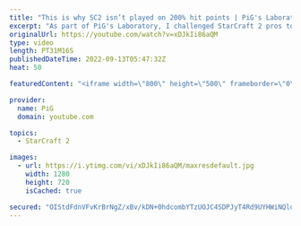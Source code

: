 ```yaml
---
title: "This is why SC2 isn’t played on 200% hit points | PiG's Laboratory - StarCraft 2"
excerpt: "As part of PiG's Laboratory, I challenged StarCraft 2 pros to play with 200% hit points while everything else remained the same. The results: some units get crazy OP. You can check this out for yourself using the \"PiG's Laboratory\" mod created by nice_username  If you want to see what 50% hit points"
originalUrl: https://youtube.com/watch?v=xDJkIi86aQM
type: video
length: PT31M16S
publishedDateTime: 2022-09-13T05:47:32Z
heat: 50

featuredContent: "<iframe width=\"800\" height=\"500\" frameborder=\"0\" src=\"https://www.youtube.com/embed/xDJkIi86aQM\" allow=\"accelerometer; autoplay; encrypted-media; gyroscope; picture-in-picture\" allowfullscreen></iframe>"

provider:
  name: PiG
  domain: youtube.com

topics:
  - StarCraft 2

images:
  - url: https://i.ytimg.com/vi/xDJkIi86aQM/maxresdefault.jpg
    width: 1280
    height: 720
    isCached: true

secured: "OIStdFdnVFvKrBrNgZ/xBv/kDN+0hdcombYTzUOJC4SDPJyT4Rd9UYHWiNQlqPs1fFr8/ETMj/Vgs4H1B9EMxuon0unZ0ta3u8ge1myGHwJ/e8clAj5/pKLffI/7NTH3XUMSh7lMZli9KrnmKUvCpZ24mxpsdf+DIMbedfj1cP6po1WAR7PVP8A1SwLoOXcrDp16VMRJTysWKPmnH2+tnIf5D+VCN5lpAoBsqG9jcBk2MNyeXX4z4rGRZ6ezRG0eWKqd+Hte2i2Ma3A+Y/mZG5djcF/f9hrmArrfr4R++EzrIJDyogGtHKsIkUs9wylMCpMFsILhb3faSJwD18Q+xwFn4Yo9a/0q4QlHJSVxXA/i/P41Ek29sF3/9kz/y36hnahZsBAfX4JsDcda2oYDNNlXB5l3V6xu65Tgi8WLW2k=;ZsrEZ1EUp1q4t4LCC0rnpQ=="
---
```


